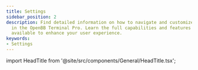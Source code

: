 ```yaml
---
title: Settings
sidebar_position: 2
description: Find detailed information on how to navigate and customize your settings
  in the OpenBB Terminal Pro. Learn the full capabilities and features
  available to enhance your user experience.
keywords:
- Settings
---
```


import HeadTitle from '@site/src/components/General/HeadTitle.tsx';

<HeadTitle title="Settings | OpenBB Terminal Pro Docs" />

